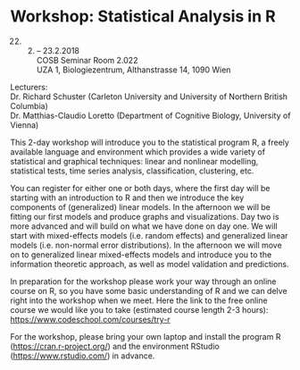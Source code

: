 # Workshop: Statistical Analysis in R
22. 2. – 23.2.2018   
COSB Seminar Room 2.022   
UZA 1, Biologiezentrum, Althanstrasse 14, 1090 Wien  



Lecturers:   
Dr. Richard Schuster (Carleton University and University of Northern British Columbia)   
Dr. Matthias-Claudio Loretto (Department of Cognitive Biology, University of Vienna)  

This 2-day workshop will introduce you to the statistical program R, a freely available language and environment which provides a wide variety of statistical and graphical techniques: linear and nonlinear modelling, statistical tests, time series analysis, classification, clustering, etc.

You can register for either one or both days, where the first day will be starting with an introduction to R and then we introduce the key components of (generalized) linear models. In the afternoon we will be fitting our first models and produce graphs and visualizations. Day two is more advanced and will build on what we have done on day one. We will start with mixed-effects models (i.e. random effects) and generalized linear models (i.e. non-normal error distributions). In the afternoon we will move on to generalized linear mixed-effects models and introduce you to the information theoretic approach, as well as model validation and predictions.

In preparation for the workshop please work your way through an online course on R, so you have some basic understanding of R and we can delve right into the workshop when we meet. Here the link to the free online course we would like you to take (estimated course length 2-3 hours): https://www.codeschool.com/courses/try-r

For the workshop, please bring your own laptop and install the program R (https://cran.r-project.org/) and the environment RStudio (https://www.rstudio.com/) in advance. 

